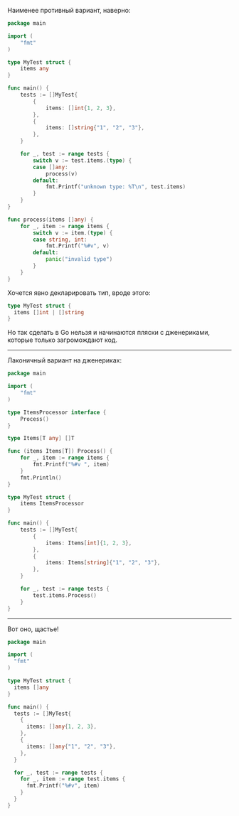 Наименее противный вариант, наверно:

```go
package main

import (
	"fmt"
)

type MyTest struct {
	items any
}

func main() {
	tests := []MyTest{
		{
			items: []int{1, 2, 3},
		},
		{
			items: []string{"1", "2", "3"},
		},
	}

	for _, test := range tests {
		switch v := test.items.(type) {
		case []any:
			process(v)
		default:
			fmt.Printf("unknown type: %T\n", test.items)
		}
	}
}

func process(items []any) {
	for _, item := range items {
		switch v := item.(type) {
		case string, int:
			fmt.Printf("%#v", v)
		default:
			panic("invalid type")
		}
	}
}
```

Хочется явно декларировать тип, вроде этого:

```go
type MyTest struct {
  items []int | []string
}
```

Но так сделать в Go нельзя и начинаются пляски с дженериками, которые только загромождают код.

---

Лаконичный вариант на дженериках:

```go
package main

import (
	"fmt"
)

type ItemsProcessor interface {
	Process()
}

type Items[T any] []T

func (items Items[T]) Process() {
	for _, item := range items {
		fmt.Printf("%#v ", item)
	}
	fmt.Println()
}

type MyTest struct {
	items ItemsProcessor
}

func main() {
	tests := []MyTest{
		{
			items: Items[int]{1, 2, 3},
		},
		{
			items: Items[string]{"1", "2", "3"},
		},
	}

	for _, test := range tests {
		test.items.Process()
	}
}
```

---

Вот оно, щастье!

```go
package main

import (
  "fmt"
)

type MyTest struct {
  items []any
}

func main() {
  tests := []MyTest{
    {
      items: []any{1, 2, 3},
    },
    {
      items: []any{"1", "2", "3"},
    },
  }

  for _, test := range tests {
    for _, item := range test.items {
      fmt.Printf("%#v", item)
    }
  }
}
```
